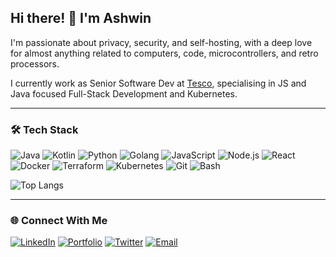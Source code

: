 ## Hi there! 👋 I'm Ashwin
I'm passionate about privacy, security, and self-hosting, with a deep love for almost anything related to computers, code, microcontrollers, and retro processors.

I currently work as Senior Software Dev at [Tesco](https://www.tesco.com/), specialising in JS and Java focused Full-Stack Development and Kubernetes.

---

### 🛠️ Tech Stack

![Java](https://img.shields.io/badge/-Java-007396?logo=openjdk&logoColor=fff) 
![Kotlin](https://img.shields.io/badge/-Kotlin-7B42BC?logo=kotlin&logoColor=fff) 
![Python](https://img.shields.io/badge/-Python-3776AB?logo=python&logoColor=fff) 
![Golang](https://img.shields.io/badge/-Golang-00ADD8?logo=go&logoColor=fff)
![JavaScript](https://img.shields.io/badge/-JavaScript-F7DF1E?logo=javascript&logoColor=000) 
![Node.js](https://img.shields.io/badge/-Node.js-339933?logo=node.js&logoColor=fff) 
![React](https://img.shields.io/badge/-React-61DAFB?logo=react&logoColor=000) 
![Docker](https://img.shields.io/badge/-Docker-2496ED?logo=docker&logoColor=fff) 
![Terraform](https://img.shields.io/badge/-Terraform-7B42BC?logo=terraform&logoColor=fff) 
![Kubernetes](https://img.shields.io/badge/-Kubernetes-326CE5?logo=kubernetes&logoColor=fff) 
![Git](https://img.shields.io/badge/-Git-F05032?logo=git&logoColor=fff) 
![Bash](https://img.shields.io/badge/-Bash-4EAA25?logo=gnu-bash&logoColor=fff)

![Top Langs](https://github-readme-stats.vercel.app/api/top-langs/?username=ash0ne&layout=compact&theme=radical)

---

### 🌐 Connect With Me

[![LinkedIn](https://img.shields.io/badge/-LinkedIn-0077B5?logo=linkedin&logoColor=fff)](https://www.linkedin.com/in/ash0ne/) 
[![Portfolio](https://img.shields.io/badge/-ash0ne.com-FF1D8E?logo=firefox&logoColor=fff)](https://ash0ne.com) 
[![Twitter](https://img.shields.io/badge/--000?logo=x&logoColor=fff)](https://x.com/0neash) 
[![Email](https://img.shields.io/badge/-Email-9457EB?logo=protonmail&logoColor=fff)](mailto:hi@ash0ne.com)
